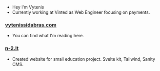 
<!-- <a href="https://github.com/VytenisSidabras">
  <img align="center" src="https://github-readme-stats.vercel.app/api?username=VytenisSidabras&count_private=true&show_icons=true&theme=radical&hide=stars,prs" />
</a>
 -->


- Hey I'm Vytenis
- Currently working at Vinted as Web Engineer focusing on payments.

### [vytenissidabras.com](https://vytenissidabras.com)
- You can find what I'm reading here.

### [n-2.lt](https://n-2.lt)
- Created website for small education project. Svelte kit, Tailwind, Sanity CMS.
